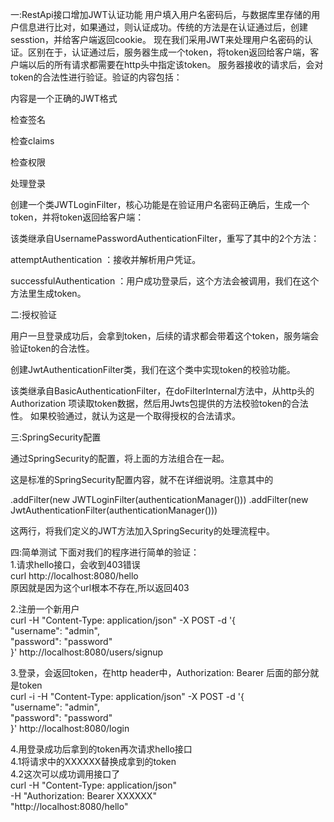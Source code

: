 一:RestApi接口增加JWT认证功能
用户填入用户名密码后，与数据库里存储的用户信息进行比对，如果通过，则认证成功。传统的方法是在认证通过后，创建sesstion，并给客户端返回cookie。
现在我们采用JWT来处理用户名密码的认证。区别在于，认证通过后，服务器生成一个token，将token返回给客户端，客户端以后的所有请求都需要在http头中指定该token。
服务器接收的请求后，会对token的合法性进行验证。验证的内容包括：

内容是一个正确的JWT格式

检查签名

检查claims

检查权限

处理登录

创建一个类JWTLoginFilter，核心功能是在验证用户名密码正确后，生成一个token，并将token返回给客户端：

该类继承自UsernamePasswordAuthenticationFilter，重写了其中的2个方法：

attemptAuthentication ：接收并解析用户凭证。

successfulAuthentication ：用户成功登录后，这个方法会被调用，我们在这个方法里生成token。

二:授权验证

用户一旦登录成功后，会拿到token，后续的请求都会带着这个token，服务端会验证token的合法性。

创建JwtAuthenticationFilter类，我们在这个类中实现token的校验功能。

该类继承自BasicAuthenticationFilter，在doFilterInternal方法中，从http头的Authorization 项读取token数据，然后用Jwts包提供的方法校验token的合法性。
如果校验通过，就认为这是一个取得授权的合法请求。

三:SpringSecurity配置

通过SpringSecurity的配置，将上面的方法组合在一起。

这是标准的SpringSecurity配置内容，就不在详细说明。注意其中的


.addFilter(new JWTLoginFilter(authenticationManager()))
.addFilter(new JwtAuthenticationFilter(authenticationManager()))

这两行，将我们定义的JWT方法加入SpringSecurity的处理流程中。

四:简单测试
下面对我们的程序进行简单的验证：<br/>
1.请求hello接口，会收到403错误<br/>
curl http://localhost:8080/hello<br/>
原因就是因为这个url根本不存在,所以返回403<br/>

2.注册一个新用户<br/>
curl -H "Content-Type: application/json" -X POST -d '{<br/>
    "username": "admin",<br/>
    "password": "password"<br/>
}' http://localhost:8080/users/signup<br/>

3.登录，会返回token，在http header中，Authorization: Bearer 后面的部分就是token<br/>
curl -i -H "Content-Type: application/json" -X POST -d '{<br/>
    "username": "admin",<br/>
    "password": "password"<br/>
}' http://localhost:8080/login<br/>

4.用登录成功后拿到的token再次请求hello接口<br/>
 4.1将请求中的XXXXXX替换成拿到的token<br/>
 4.2这次可以成功调用接口了<br/>
curl -H "Content-Type: application/json"<br/>
-H "Authorization: Bearer XXXXXX"<br/>
"http://localhost:8080/hello"




